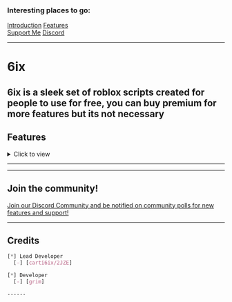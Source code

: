 ### Interesting places to go:

[Introduction](#6ix)
[Features](#features)<br>
[Support Me](#support-me)
[Discord](#join-the-community)<br>




------------

# 6ix
6ix is a sleek set of roblox scripts created for people to use for free, you can buy premium for more
features but its not necessary
------

## Features
<details close>
<summary>Click to view</summary>
<ol>
<li>Nice UI</li>
<li>Smooth Layout</li>
<li>Good Support</li>
<li>Working Scripts</li>
<li>Taking Suggestions</li>
<li>Edit/Make custom keybinds (can set default binds)</li>
<li>Proper callbacks for each of the cool types of modules</li>
<li>Notification popups</li>
</ol>
</details>

------

------

## Join the community!

<p align=centre>
   <a href="https://discord.gg/6ixx">Join our Discord Community and be notified on community polls for new features and support!</a>
</p>

------

## Credits

```css
[*] Lead Developer
  [-] [carti6ix/2JZE]

[*] Developer
  [-] [grim]

------
